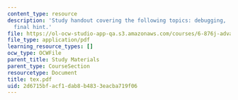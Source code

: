 ```yaml
---
content_type: resource
description: 'Study handout covering the following topics: debugging, .dvi, and one
  final hint.'
file: https://ol-ocw-studio-app-qa.s3.amazonaws.com/courses/6-876j-advanced-topics-in-cryptography-spring-2003/2d6715bfacf1dab8b4833eacba719f06_tex.pdf
file_type: application/pdf
learning_resource_types: []
ocw_type: OCWFile
parent_title: Study Materials
parent_type: CourseSection
resourcetype: Document
title: tex.pdf
uid: 2d6715bf-acf1-dab8-b483-3eacba719f06
---
```

